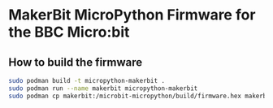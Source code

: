 # MakerBit MicroPython Firmware for the BBC Micro:bit 


## How to build the firmware

```bash
sudo podman build -t micropython-makerbit .
sudo podman run --name makerbit micropython-makerbit
sudo podman cp makerbit:/microbit-micropython/build/firmware.hex makerbit-python.hex
```
